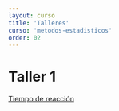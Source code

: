 ```yaml
---
layout: curso
title: 'Talleres'
curso: 'metodos-estadisticos'
order: 02
---
```


# Taller 1
[Tiempo de reacción](http://www.humanbenchmark.com/tests/reactiontime)

